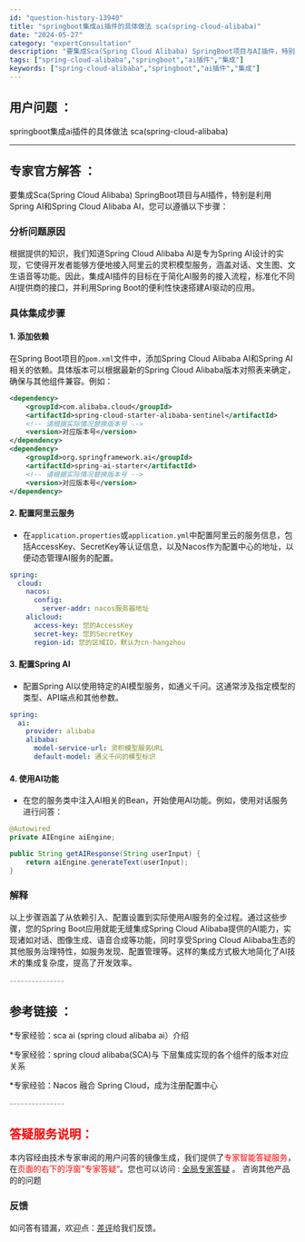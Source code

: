 ```yaml
---
id: "question-history-13940"
title: "springboot集成ai插件的具体做法 sca(spring-cloud-alibaba)"
date: "2024-05-27"
category: "expertConsultation"
description: "要集成Sca(Spring Cloud Alibaba) SpringBoot项目与AI插件，特别是利用Spring AI和Spring Cloud Alibaba AI，您可以遵循以下步骤：### 分析问题原因根据提供的知识，我们知道Spring Cloud Alibaba AI是专为Spring"
tags: ["spring-cloud-alibaba","springboot","ai插件","集成"]
keywords: ["spring-cloud-alibaba","springboot","ai插件","集成"]
---
```


## 用户问题 ： 
 springboot集成ai插件的具体做法 sca(spring-cloud-alibaba) 

---------------
## 专家官方解答 ：

要集成Sca(Spring Cloud Alibaba) SpringBoot项目与AI插件，特别是利用Spring AI和Spring Cloud Alibaba AI，您可以遵循以下步骤：

### 分析问题原因
根据提供的知识，我们知道Spring Cloud Alibaba AI是专为Spring AI设计的实现，它使得开发者能够方便地接入阿里云的灵积模型服务，涵盖对话、文生图、文生语音等功能。因此，集成AI插件的目标在于简化AI服务的接入流程，标准化不同AI提供商的接口，并利用Spring Boot的便利性快速搭建AI驱动的应用。

### 具体集成步骤

#### 1. 添加依赖
在Spring Boot项目的`pom.xml`文件中，添加Spring Cloud Alibaba AI和Spring AI相关的依赖。具体版本可以根据最新的Spring Cloud Alibaba版本对照表来确定，确保与其他组件兼容。例如：

```xml
<dependency>
    <groupId>com.alibaba.cloud</groupId>
    <artifactId>spring-cloud-starter-alibaba-sentinel</artifactId>
    <!-- 请根据实际情况替换版本号 -->
    <version>对应版本号</version>
</dependency>
<dependency>
    <groupId>org.springframework.ai</groupId>
    <artifactId>spring-ai-starter</artifactId>
    <!-- 请根据实际情况替换版本号 -->
    <version>对应版本号</version>
</dependency>
```

#### 2. 配置阿里云服务
- 在`application.properties`或`application.yml`中配置阿里云的服务信息，包括AccessKey、SecretKey等认证信息，以及Nacos作为配置中心的地址，以便动态管理AI服务的配置。

```yaml
spring:
  cloud:
    nacos:
      config:
        server-addr: nacos服务器地址
    alicloud:
      access-key: 您的AccessKey
      secret-key: 您的SecretKey
      region-id: 您的区域ID，默认为cn-hangzhou
```

#### 3. 配置Spring AI
- 配置Spring AI以使用特定的AI模型服务，如通义千问。这通常涉及指定模型的类型、API端点和其他参数。

```yaml
spring:
  ai:
    provider: alibaba
    alibaba:
      model-service-url: 灵积模型服务URL
      default-model: 通义千问的模型标识
```

#### 4. 使用AI功能
- 在您的服务类中注入AI相关的Bean，开始使用AI功能。例如，使用对话服务进行问答：

```java
@Autowired
private AIEngine aiEngine;

public String getAIResponse(String userInput) {
    return aiEngine.generateText(userInput);
}
```

### 解释
以上步骤涵盖了从依赖引入、配置设置到实际使用AI服务的全过程。通过这些步骤，您的Spring Boot应用就能无缝集成Spring Cloud Alibaba提供的AI能力，实现诸如对话、图像生成、语音合成等功能，同时享受Spring Cloud Alibaba生态的其他服务治理特性，如服务发现、配置管理等。这样的集成方式极大地简化了AI技术的集成复杂度，提高了开发效率。


<font color="#949494">---------------</font> 


## 参考链接 ：

*专家经验：sca ai (spring cloud alibaba ai）介绍 
 
 *专家经验：spring cloud alibaba(SCA)与 下层集成实现的各个组件的版本对应关系 
 
 *专家经验：Nacos 融合 Spring Cloud，成为注册配置中心 


 <font color="#949494">---------------</font> 
 


## <font color="#FF0000">答疑服务说明：</font> 

本内容经由技术专家审阅的用户问答的镜像生成，我们提供了<font color="#FF0000">专家智能答疑服务</font>，在<font color="#FF0000">页面的右下的浮窗”专家答疑“</font>。您也可以访问 : [全局专家答疑](https://opensource.alibaba.com/chatBot) 。 咨询其他产品的的问题

### 反馈
如问答有错漏，欢迎点：[差评](https://ai.nacos.io/user/feedbackByEnhancerGradePOJOID?enhancerGradePOJOId=14619)给我们反馈。
